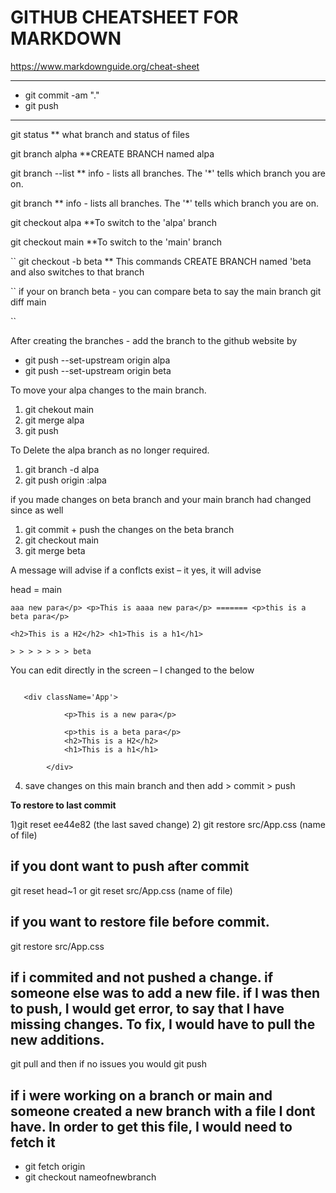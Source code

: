 # GITHUB CHEATSHEET FOR MARKDOWN

https://www.markdownguide.org/cheat-sheet

---

- git commit -am "."
- git push

---

git status \*\* what branch and status of files

git branch alpha \*\*CREATE BRANCH named alpa

git branch --list \*\* info - lists all branches. The '\*' tells which branch
you are on.

git branch \*\* info - lists all branches. The '\*' tells which branch you are
on.

git checkout alpa \*\*To switch to the 'alpa' branch

git checkout main \*\*To switch to the 'main' branch

`` git checkout -b beta \*\* This commands CREATE BRANCH named 'beta and also
switches to that branch

`` if your on branch beta - you can compare beta to say the main branch git diff
main

``

After creating the branches - add the branch to the github website by

- git push --set-upstream origin alpa
- git push --set-upstream origin beta

To move your alpa changes to the main branch.

1. git chekout main
2. git merge alpa
3. git push

To Delete the alpa branch as no longer required.

1. git branch -d alpa
2. git push origin :alpa

if you made changes on beta branch and your main branch had changed since as
well

1. git commit + push the changes on the beta branch
2. git checkout main
3. git merge beta

A message will advise if a conflcts exist – it yes, it will advise

head = main

```<<<<<<< HEAD <p>This is a new para</p> <p>This is aa new para</p> <p>This is
aaa new para</p> <p>This is aaaa new para</p> ======= <p>this is a beta para</p>

<h2>This is a H2</h2> <h1>This is a h1</h1>

> > > > > > > beta

```

You can edit directly in the screen – I changed to the below

```

   <div className='App'>

            <p>This is a new para</p>

            <p>this is a beta para</p>
            <h2>This is a H2</h2>
            <h1>This is a h1</h1>

        </div>

```

4. save changes on this main branch and then add > commit > push

**To restore to last commit**

1)git reset ee44e82 (the last saved change) 2) git restore src/App.css (name of
file)

## if you dont want to push after commit

git reset head~1 or git reset src/App.css (name of file)

## if you want to restore file before commit.

git restore src/App.css

## if i commited and not pushed a change. if someone else was to add a new file. if I was then to push, I would get error, to say that I have missing changes. To fix, I would have to pull the new additions.

git pull and then if no issues you would git push

## if i were working on a branch or main and someone created a new branch with a file I dont have. In order to get this file, I would need to fetch it

- git fetch origin
- git checkout nameofnewbranch

```

```
